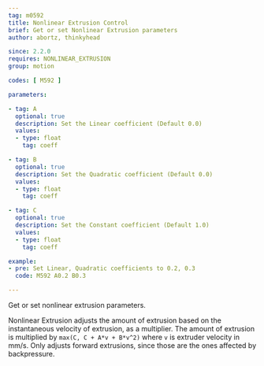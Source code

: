 ```yaml
---
tag: m0592
title: Nonlinear Extrusion Control
brief: Get or set Nonlinear Extrusion parameters
author: abortz, thinkyhead

since: 2.2.0
requires: NONLINEAR_EXTRUSION
group: motion

codes: [ M592 ]

parameters:

- tag: A
  optional: true
  description: Set the Linear coefficient (Default 0.0)
  values:
  - type: float
    tag: coeff

- tag: B
  optional: true
  description: Set the Quadratic coefficient (Default 0.0)
  values:
  - type: float
    tag: coeff

- tag: C
  optional: true
  description: Set the Constant coefficient (Default 1.0)
  values:
  - type: float
    tag: coeff

example:
- pre: Set Linear, Quadratic coefficients to 0.2, 0.3
  code: M592 A0.2 B0.3

---
```

Get or set nonlinear extrusion parameters.

Nonlinear Extrusion adjusts the amount of extrusion based on the instantaneous velocity of extrusion, as a multiplier. The amount of extrusion is multiplied by `max(C, C + A*v + B*v^2)` where `v` is extruder velocity in mm/s. Only adjusts forward extrusions, since those are the ones affected by backpressure.
